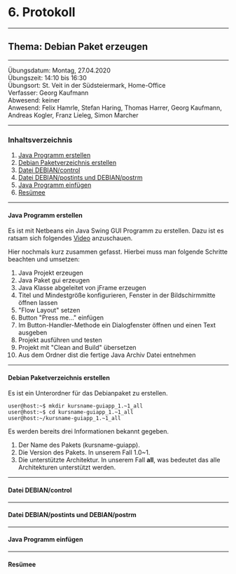 # 6. Protokoll

-------------------------------------------------

## Thema: Debian Paket erzeugen

-------------------------------------------------

Übungsdatum:   Montag, 27.04.2020     
Übungszeit:    14:10 bis 16:30      
Übungsort:     St. Veit in der Südsteiermark, Home-Office    
Verfasser:     Georg Kaufmann    
Abwesend:      keiner      
Anwesend:      Felix Hamrle, Stefan Haring, Thomas Harrer, Georg Kaufmann, Andreas Kogler, Franz Lieleg, Simon Marcher

-------------------------------------------------

### Inhaltsverzeichnis
1) [Java Programm erstellen](#java-programm-erstellen) 
1) [Debian Paketverzeichnis erstellen](#debian-paketverzeichnis-erstellen)
1) [Datei DEBIAN/control](#datei-debiancontrol)
1) [Datei DEBIAN/postints und DEBIAN/postrm](#datei-debianpostints-und-debianpostrm)
1) [Java Programm einfügen](#java-programm-einfügen)
1) [Resümee](#resümee)

-------------------------------------------------

#### Java Programm erstellen
Es ist mit Netbeans ein Java Swing GUI Programm zu erstellen.
Dazu ist es ratsam sich folgendes [Video](https://cloud.htl-mechatronik.at/index.php/s/AlyXs7YglQDLZSP) anzuschauen.

Hier nochmals kurz zusammen gefasst. Hierbei muss man folgende Schritte beachten und umsetzen:
1) Java Projekt erzeugen
1) Java Paket gui erzeugen
1) Java Klasse abgeleitet von jFrame erzeugen
1) Titel und Mindestgröße konfigurieren, Fenster in der Bildschirmmitte öffnen lassen
1) "Flow Layout" setzen
1) Button "Press me..." einfügen
1) Im Button-Handler-Methode ein Dialogfenster öffnen und einen Text ausgeben
1) Projekt ausführen und testen
1) Projekt mit "Clean and Build" übersetzen
1) Aus dem Ordner dist die fertige Java Archiv Datei entnehmen

-------------------------------------------------

#### Debian Paketverzeichnis erstellen
Es ist ein Unterordner für das Debianpaket zu erstellen.
```
user@host:~$ mkdir kursname-guiapp_1.~1_all
user@host:~$ cd kursname-guiapp_1.~1_all
user@host:~/kursname-guiapp_1.~1_all
```
Es werden bereits drei Informationen bekannt gegeben.
1) Der Name des Pakets (kursname-guiapp).
2) Die Version des Pakets. In unserem Fall 1.0~1.
3) Die unterstützte Architektur. In unserem Fall **all**, was bedeutet das alle Architekturen unterstützt werden.

-------------------------------------------------

#### Datei DEBIAN/control


-------------------------------------------------

#### Datei DEBIAN/postints und DEBIAN/postrm

-------------------------------------------------

#### Java Programm einfügen

-------------------------------------------------

#### Resümee

